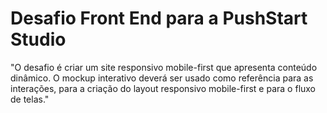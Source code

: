 # Desafio Front End para a PushStart Studio
"O desafio é criar um site responsivo mobile-first que apresenta conteúdo dinâmico. O mockup interativo deverá ser usado como referência para as interações, para a criação do layout responsivo mobile-first e para o fluxo de telas."
